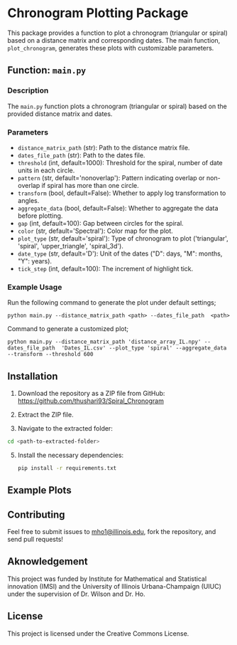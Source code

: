 # Chronogram Plotting Package

This package provides a function to plot a chronogram (triangular or spiral) based on a distance matrix and corresponding dates. The main function, `plot_chronogram`, generates these plots with customizable parameters.

## Function: `main.py`

### Description

The `main.py` function plots a chronogram (triangular or spiral) based on the provided distance matrix and dates.

### Parameters

- `distance_matrix_path` (str): Path to the distance matrix file.
- `dates_file_path` (str): Path to the dates file.
- `threshold` (int, default=1000): Threshold for the spiral, number of date units in each circle.
- `pattern` (str, default='nonoverlap'): Pattern indicating overlap or non-overlap if spiral has more than one circle.
- `transform` (bool, default=False): Whether to apply log transformation to angles.
- `aggregate_data` (bool, default=False): Whether to aggregate the data before plotting.
- `gap` (int, default=100): Gap between circles for the spiral.
- `color` (str, default='Spectral'): Color map for the plot.
- `plot_type` (str, default='spiral'): Type of chronogram to plot ('triangular', 'spiral', 'upper_triangle', 'spiral_3d').
- `date_type` (str, default='D'): Unit of the dates ("D": days, "M": months, "Y": years).
- `tick_step` (int, default=100): The increment of highlight tick.

### Example Usage

Run the following command to generate the plot under default settings;

`python main.py --distance_matrix_path <path> --dates_file_path  <path>` 

Command to generate a customized plot;

`python main.py --distance_matrix_path 'distance_array_IL.npy' --dates_file_path  'Dates_IL.csv' --plot_type 'spiral' --aggregate_data --transform --threshold 600` 


## Installation

1. Download the repository as a ZIP file from GitHub:
https://github.com/thushari93/Spiral_Chronogram

2. Extract the ZIP file.

3. Navigate to the extracted folder:
```bash
cd <path-to-extracted-folder>
```

5. Install the necessary dependencies: 
    ```bash
    pip install -r requirements.txt
    ```
    

## Example Plots 


## Contributing

Feel free to submit issues to mho1@illinois.edu, fork the repository, and send pull requests!

## Aknowledgement
This project was funded by Institute for Mathematical and Statistical innovation (IMSI) and the University of Illinois Urbana-Champaign (UIUC) under the supervision of Dr. Wilson and Dr. Ho.

## License

This project is licensed under the Creative Commons License.
